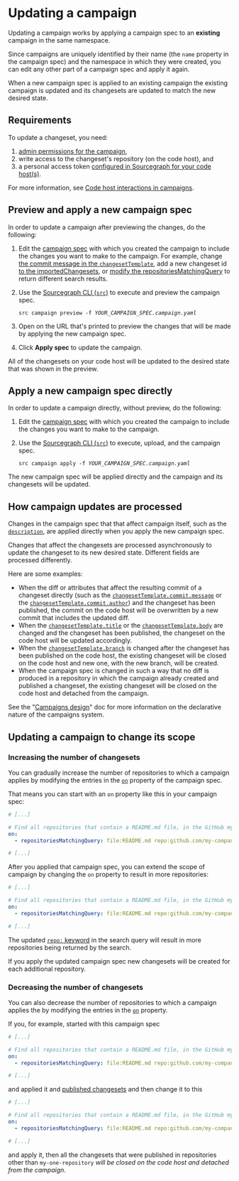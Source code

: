 # Updating a campaign

Updating a campaign works by applying a campaign spec to an **existing** campaign in the same namespace.

Since campaigns are uniquely identified by their name (the `name` property in the campaign spec) and the namespace in which they were created, you can edit any other part of a campaign spec and apply it again.

When a new campaign spec is applied to an existing campaign the existing campaign is updated and its changesets are updated to match the new desired state.

## Requirements 

To update a changeset, you need:

1. [admin permissions for the campaign](../explanations/permissions_in_campaigns.md#permission-levels-for-campaigns),
1. write access to the changeset's repository (on the code host), and
1. a personal access token [configured in Sourcegraph for your code host(s)](configuring_user_credentials.md).

For more information, see [Code host interactions in campaigns](../explanations/permissions_in_campaigns.md#code-host-interactions-in-campaigns).

## Preview and apply a new campaign spec

In order to update a campaign after previewing the changes, do the following:

1. Edit the [campaign spec](../references/campaign_spec_yaml_reference.md) with which you created the campaign to include the changes you want to make to the campaign. For example, change [the commit message in the `changesetTemplate`](../references/campaign_spec_yaml_reference.md#changesettemplate-commit-message), add a new changeset id [to the importedChangesets](https://docs.sourcegraph.com/campaigns/references/campaign_spec_yaml_reference#importchangesets), or [modify the repositoriesMatchingQuery](https://docs.sourcegraph.com/campaigns/references/campaign_spec_yaml_reference#on-repositoriesmatchingquery) to return different search results.
1. Use the [Sourcegraph CLI (`src`)](https://github.com/sourcegraph/src-cli) to execute and preview the campaign spec.

    <pre><code>src campaign preview -f <em>YOUR_CAMPAIGN_SPEC.campaign.yaml</em></code></pre>
1. Open on the URL that's printed to preview the changes that will be made by applying the new campaign spec.
1. Click **Apply spec** to update the campaign.

All of the changesets on your code host will be updated to the desired state that was shown in the preview.

## Apply a new campaign spec directly

In order to update a campaign directly, without preview, do the following:

1. Edit the [campaign spec](../references/campaign_spec_yaml_reference.md) with which you created the campaign to include the changes you want to make to the campaign.
1. Use the [Sourcegraph CLI (`src`)](https://github.com/sourcegraph/src-cli) to execute, upload, and the campaign spec.

    <pre><code>src campaign apply -f <em>YOUR_CAMPAIGN_SPEC.campaign.yaml</em></code></pre>

The new campaign spec will be applied directly and the campaign and its changesets will be updated.

## How campaign updates are processed

Changes in the campaign spec that that affect campaign itself, such as the [`description`](../references/campaign_spec_yaml_reference.md#description), are applied directly when you apply the new campaign spec.

Changes that affect the changesets are processed asynchronously to update the changeset to its new desired state. Different fields are processed differently.

Here are some examples:

- When the diff or attributes that affect the resulting commit of a changeset directly (such as the [`changesetTemplate.commit.message`](../references/campaign_spec_yaml_reference.md#changesettemplate-commit-message) or the [`changesetTemplate.commit.author`](../references/campaign_spec_yaml_reference.md#changesettemplate-commit-author)) and the changeset has been published, the commit on the code host will be overwritten by a new commit that includes the updated diff.
- When the [`changesetTemplate.title`](../references/campaign_spec_yaml_reference.md#changesettemplate-title) or the [`changesetTemplate.body`](../references/campaign_spec_yaml_reference.md#changesettemplate-commit-author) are changed and the changeset has been published, the changeset on the code host will be updated accordingly.
- When the [`changesetTemplate.branch`](../references/campaign_spec_yaml_reference.md#changesettemplate-title) is changed after the changeset has been published on the code host, the existing changeset will be closed on the code host and new one, with the new branch, will be created.
- When the campaign spec is changed in such a way that no diff is produced in a repository in which the campaign already created and published a changeset, the existing changeset will be closed on the code host and detached from the campaign.

See the "[Campaigns design](../explanations/campaigns_design.md)" doc for more information on the declarative nature of the campaigns system.

## Updating a campaign to change its scope

### Increasing the number of changesets

You can gradually increase the number of repositories to which a campaign applies by modifying the entries in the [`on`](../references/campaign_spec_yaml_reference.md#on) property of the campaign spec.

That means you can start with an `on` property like this in your campaign spec:

```yaml
# [...]

# Find all repositories that contain a README.md file, in the GitHub my-company org.
on:
  - repositoriesMatchingQuery: file:README.md repo:github.com/my-company

# [...]
```

After you applied that campaign spec, you can extend the scope of campaign by changing the `on` property to result in more repositories:

```yaml
# [...]

# Find all repositories that contain a README.md file, in the GitHub my-company and my-company-ci org.
on:
  - repositoriesMatchingQuery: file:README.md repo:github.com/my-company|github.com/my-company-ci

# [...]
```

The updated [`repo:` keyword](../../code_search/reference/queries.md#keywords-all-searches) in the search query will result in more repositories being returned by the search.

If you apply the updated campaign spec new changesets will be created for each additional repository.

### Decreasing the number of changesets

You can also decrease the number of repositories to which a campaign applies the by modifying the entries in the [`on`](../references/campaign_spec_yaml_reference.md#on) property.

If you, for example, started with this campaign spec

```yaml
# [...]

# Find all repositories that contain a README.md file, in the GitHub my-company org.
on:
  - repositoriesMatchingQuery: file:README.md repo:github.com/my-company

# [...]
```

and applied it and [published changesets](publishing_changesets.md) and then change it to this

```yaml
# [...]

# Find all repositories that contain a README.md file, in the GitHub my-company org.
on:
  - repositoriesMatchingQuery: file:README.md repo:github.com/my-company/my-one-repository

# [...]
```

and apply it, then all the changesets that were published in repositories other than `my-one-repository` _will be closed on the code host and detached from the campaign_.
